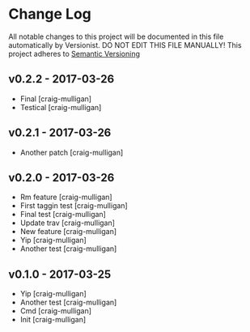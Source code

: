 # Change Log

All notable changes to this project will be documented in this file
automatically by Versionist. DO NOT EDIT THIS FILE MANUALLY!
This project adheres to [Semantic Versioning](http://semver.org/)

## v0.2.2 - 2017-03-26

* Final [craig-mulligan]
* Testical [craig-mulligan]

## v0.2.1 - 2017-03-26

* Another patch [craig-mulligan]

## v0.2.0 - 2017-03-26

* Rm feature [craig-mulligan]
* First taggin test [craig-mulligan]
* Final test [craig-mulligan]
* Update trav [craig-mulligan]
* New feature [craig-mulligan]
* Yip [craig-mulligan]
* Another test [craig-mulligan]

## v0.1.0 - 2017-03-25

* Yip [craig-mulligan]
* Another test [craig-mulligan]
* Cmd [craig-mulligan]
* Init [craig-mulligan]
